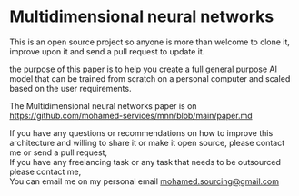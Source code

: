 # Multidimensional neural networks

This is an open source project so anyone is more than welcome to clone it, improve upon it and send a pull request to update it.  

the purpose of this paper is to help you create a full general purpose AI model that can be trained from scratch on a personal computer and scaled based on the user requirements.  

The Multidimensional neural networks paper is on  
<https://github.com/mohamed-services/mnn/blob/main/paper.md>  

If you have any questions or recommendations on how to improve this architecture and willing to share it or make it open source, please contact me or send a pull request,  
If you have any freelancing task or any task that needs to be outsourced please contact me,  
You can email me on my personal email <mohamed.sourcing@gmail.com>  
